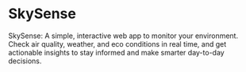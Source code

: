# SkySense
SkySense: A simple, interactive web app to monitor your environment. Check air quality, weather, and eco conditions in real time, and get actionable insights to stay informed and make smarter day-to-day decisions.
